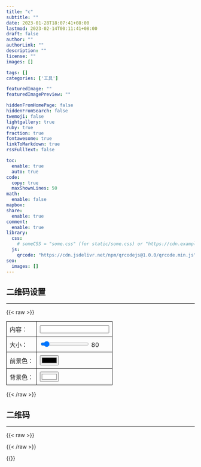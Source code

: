 ```yaml
---
title: "c"
subtitle: ""
date: 2023-01-28T18:07:41+08:00
lastmod: 2023-02-14T00:11:41+08:00
draft: false
author: ""
authorLink: ""
description: ""
license: ""
images: []

tags: []
categories: ['工具']

featuredImage: ""
featuredImagePreview: ""

hiddenFromHomePage: false
hiddenFromSearch: false
twemoji: false
lightgallery: true
ruby: true
fraction: true
fontawesome: true
linkToMarkdown: true
rssFullText: false

toc:
  enable: true
  auto: true
code:
  copy: true
  maxShownLines: 50
math:
  enable: false
mapbox:
share:
  enable: true
comment:
  enable: true
library:
  css:
    # someCSS = "some.css" (for static/some.css) or "https://cdn.example.com/some.css"
  js:
    qrcode: "https://cdn.jsdelivr.net/npm/qrcodejs@1.0.0/qrcode.min.js"
seo:
  images: []
---
```


<!-- 正文 -->

## 二维码设置
---------------------------
{{< raw >}}
<style>
  #qrcode-form {
    border-collapse: collapse;
  }
  #qrcode-form td {
    border: 1px solid black;
    padding: 8px;
    text-align: left;
    width: auto;
    white-space: nowrap;
  }
</style>

<form id='qrcode-form' onchange='generateQRCode()'>
  <table>
    <tr>
      <td><label for="content">内容：</label></td>
      <td><input type="text" id="qr-content" name="content"></td>
    </tr>
    <tr>
      <td><label for="size">大小：</label></td>
      <td>
        <input type="range" id="qr-size" name="size" min="40" max="640" value="80" oninput="document.getElementById('size-value').innerHTML=this.value">
        <span id="size-value">80</span>
      </td>
    </tr>
    <tr>
      <td><label for="fg-color">前景色：</label></td>
      <td><input type="color" id="qr-fg-color" name="fg-color"></td>
    </tr>
    <tr>
      <td><label for="bg-color">背景色：</label></td>
      <td><input type="color" id="qr-bg-color" name="bg-color" value="#FFFFFF"></td>
    </tr>
  </table>
</form>
{{< /raw >}}

## 二维码
---------------------------
{{< raw >}}
<div id="qrcode"></div>
{{< /raw >}}

{{<script>}}
function generateQRCode() { 
  document.getElementById('qrcode').innerHTML = '';
  var params = {
    text: document.getElementById("qr-content").value,
    width: document.getElementById("qr-size").value,
    height: document.getElementById("qr-size").value,
    colorDark : document.getElementById("qr-fg-color").value,
    colorLight : document.getElementById("qr-bg-color").value,
    correctLevel : QRCode.CorrectLevel.H
  };
  var qrcode = new QRCode("qrcode", params); 
}
{{</script>}}
